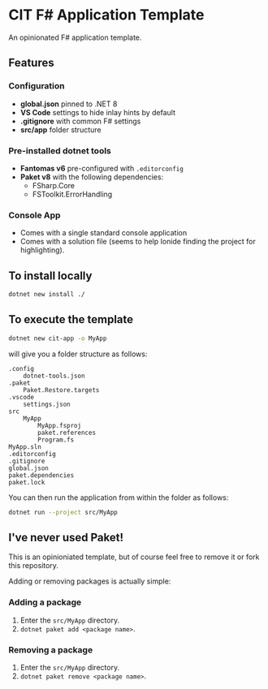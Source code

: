 # CIT F# Application Template
An opinionated F# application template.

## Features

### Configuration
* **global.json** pinned to .NET 8
* **VS Code** settings to hide inlay hints by default
* **.gitignore** with common F# settings
* **src/app** folder structure

### Pre-installed dotnet tools
* **Fantomas v6** pre-configured with `.editorconfig`
* **Paket v8** with the following dependencies:
    * FSharp.Core
    * FSToolkit.ErrorHandling

### Console App
* Comes with a single standard console application
* Comes with a solution file (seems to help Ionide finding the project for highlighting).

## To install locally
```bash
dotnet new install ./
```

## To execute the template
```bash
dotnet new cit-app -o MyApp
```

will give you a folder structure as follows:

```
.config
    dotnet-tools.json
.paket
    Paket.Restore.targets
.vscode
    settings.json
src
    MyApp
        MyApp.fsproj
        paket.references
        Program.fs
MyApp.sln
.editorconfig
.gitignore
global.json
paket.dependencies
paket.lock
```

You can then run the application from within the folder as follows:

```bash
dotnet run --project src/MyApp
```

## I've never used Paket!
This is an opinioniated template, but of course feel free to remove it or fork this repository.

Adding or removing packages is actually simple:

### Adding a package
1. Enter the `src/MyApp` directory.
2. `dotnet paket add <package name>`.
### Removing a package
1. Enter the `src/MyApp` directory.
2. `dotnet paket remove <package name>`.